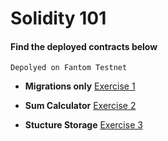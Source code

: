 # Solidity 101

#### Find the deployed contracts below 
`` Depolyed on Fantom Testnet ``
- **Migrations only**  [Exercise 1](https://testnet.ftmscan.com/address/0x8bda3e238ff32a2cc37bd3e71803f4e39307b595#code)

-  **Sum Calculator**  [Exercise 2](https://testnet.ftmscan.com/address/0x4935b772b4Fa049761BaB3faBCf896D6f9BCeff1#code)

-  **Stucture Storage**  [Exercise 3](https://testnet.ftmscan.com/address/0xcB9C80963fd5793357055eb93c32D0f96af84727#code)
